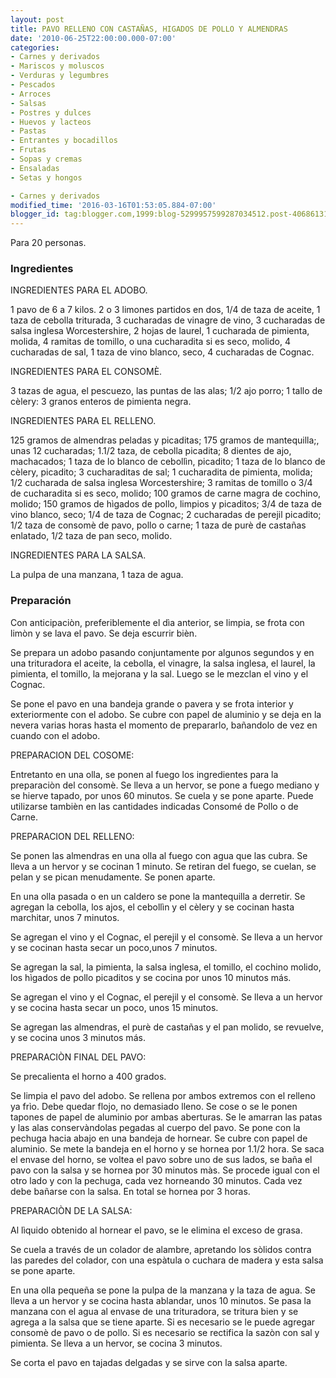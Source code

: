 ```yaml
---
layout: post
title: PAVO RELLENO CON CASTAÑAS, HIGADOS DE POLLO Y ALMENDRAS
date: '2010-06-25T22:00:00.000-07:00'
categories:
- Carnes y derivados
- Mariscos y moluscos
- Verduras y legumbres
- Pescados
- Arroces
- Salsas
- Postres y dulces
- Huevos y lacteos
- Pastas
- Entrantes y bocadillos
- Frutas
- Sopas y cremas
- Ensaladas
- Setas y hongos

- Carnes y derivados
modified_time: '2016-03-16T01:53:05.884-07:00'
blogger_id: tag:blogger.com,1999:blog-5299957599287034512.post-4068613137788758851
---
```


Para 20 personas.

<h3>Ingredientes</h3>

INGREDIENTES PARA EL ADOBO.

1 pavo de 6 a 7 kilos. 2 o 3 limones partidos en dos, 1/4 de taza de aceite, 1 taza de cebolla triturada, 3 cucharadas de vinagre de vino, 3 cucharadas de salsa inglesa Worcestershire, 2 hojas de laurel, 1 cucharada de pimienta, molida, 4 ramitas de tomillo, o una cucharadita si es seco, molido, 4 cucharadas de sal, 1 taza de vino blanco, seco, 4 cucharadas de Cognac.

INGREDIENTES PARA EL CONSOM&Egrave;.

3 tazas de agua, el pescuezo, las puntas de las alas; 1/2 ajo porro; 1 tallo de c&egrave;lery: 3 granos enteros de pimienta negra.

INGREDIENTES PARA EL RELLENO.

125 gramos de almendras peladas y picaditas; 175 gramos de mantequilla;, unas 12 cucharadas; 1.1/2 taza, de cebolla picadita; 8 dientes de ajo, machacados; 1 taza de lo blanco de ceboll&igrave;n, picadito; 1 taza de lo blanco de c&egrave;lery, picadito; 3 cucharaditas de sal; 1 cucharadita de pimienta, molida; 1/2 cucharada de salsa inglesa Worcestershire; 3 ramitas de tomillo o 3/4 de cucharadita si es seco, molido; 100 gramos de carne magra de cochino, molido; 150 gramos de h&igrave;gados de pollo, limpios y picaditos; 3/4 de taza de vino blanco, seco; 1/4 de taza de Cognac; 2 cucharadas de perejil picadito; 1/2 taza de consom&egrave; de pavo, pollo o carne; 1 taza de pur&egrave; de castañas enlatado, 1/2 taza de pan seco, molido.

INGREDIENTES PARA LA SALSA.

La pulpa de una manzana, 1 taza de agua.

<h3>Preparación</h3>

Con anticipaci&ograve;n, preferiblemente el d&igrave;a anterior, se limpia, se frota con lim&ograve;n y se lava el pavo. Se deja escurrir bi&egrave;n.

Se prepara un adobo pasando conjuntamente por algunos segundos y en una trituradora el aceite, la cebolla, el vinagre, la salsa inglesa, el laurel, la pimienta, el tomillo, la mejorana y la sal. Luego se le mezclan el vino y el Cognac.

Se pone el pavo en una bandeja grande o pavera y se frota interior y exteriormente con el adobo. Se cubre con papel de aluminio y se deja en la nevera varias horas hasta el momento de prepararlo, bañandolo de vez en cuando con el adobo.

PREPARACION DEL COSOME:

Entretanto en una olla, se ponen al fuego los ingredientes para la preparaci&ograve;n del consom&egrave;. Se lleva a un hervor, se pone a fuego mediano y se hierve tapado, por unos 60 minutos. Se cuela y se pone aparte. Puede utilizarse tambi&egrave;n en las cantidades indicadas Consomé de Pollo o de Carne.

PREPARACION DEL RELLENO:

Se ponen las almendras en una olla al fuego con agua que las cubra. Se lleva a un hervor y se cocinan 1 minuto. Se retiran del fuego, se cuelan, se pelan y se pican menudamente. Se ponen aparte.

En una olla pasada o en un caldero se pone la mantequilla a derretir. Se agregan la cebolla, los ajos, el ceboll&igrave;n y el c&egrave;lery y se cocinan hasta marchitar, unos 7 minutos.

Se agregan el vino y el Cognac, el perejil y el consom&egrave;. Se lleva a un hervor y se cocinan hasta secar un poco,unos 7 minutos.

Se agregan la sal, la pimienta, la salsa inglesa, el tomillo, el cochino molido, los h&igrave;gados de pollo picaditos y se cocina por unos 10 minutos más.

Se agregan el vino y el Cognac, el perejil y el consom&egrave;. Se lleva a un hervor y se cocina hasta secar un poco, unos 15 minutos.

Se agregan las almendras, el pur&egrave; de castañas y el pan molido, se revuelve, y se cocina unos 3 minutos más.

PREPARACI&Ograve;N FINAL DEL PAVO:

Se precalienta el horno a 400 grados.

Se limpia el pavo del adobo. Se rellena por ambos extremos con el relleno ya fr&igrave;o. Debe quedar flojo, no demasiado lleno. Se cose o se le ponen tapones de papel de aluminio por ambas aberturas. Se le amarran las patas y las alas conserv&agrave;ndolas pegadas al cuerpo del pavo. Se pone con la pechuga hacia abajo en una bandeja de hornear. Se cubre con papel de aluminio. Se mete la bandeja en el horno y se hornea por 1.1/2 hora. Se saca el envase del horno, se voltea el pavo sobre uno de sus lados, se baña el pavo con la salsa y se hornea por 30 minutos m&agrave;s. Se procede igual con el otro lado y con la pechuga, cada vez horneando 30 minutos. Cada vez debe bañarse con la salsa. En total se hornea por 3 horas.

PREPARACI&Ograve;N DE LA SALSA:

Al l&igrave;quido obtenido al hornear el pavo, se le elimina el exceso de grasa.

Se cuela a través de un colador de alambre, apretando los s&ograve;lidos contra las paredes del colador, con una esp&agrave;tula o cuchara de madera y esta salsa se pone aparte.

En una olla pequeña se pone la pulpa de la manzana y la taza de agua. Se lleva a un hervor y se cocina hasta ablandar, unos 10 minutos. Se pasa la manzana con el agua al envase de una trituradora, se tritura bien y se agrega a la salsa que se tiene aparte. Si es necesario se le puede agregar consom&egrave; de pavo o de pollo. Si es necesario se rectifica la saz&ograve;n con sal y pimienta. Se lleva a un hervor, se cocina 3 minutos.

Se corta el pavo en tajadas delgadas y se sirve con la salsa aparte.

